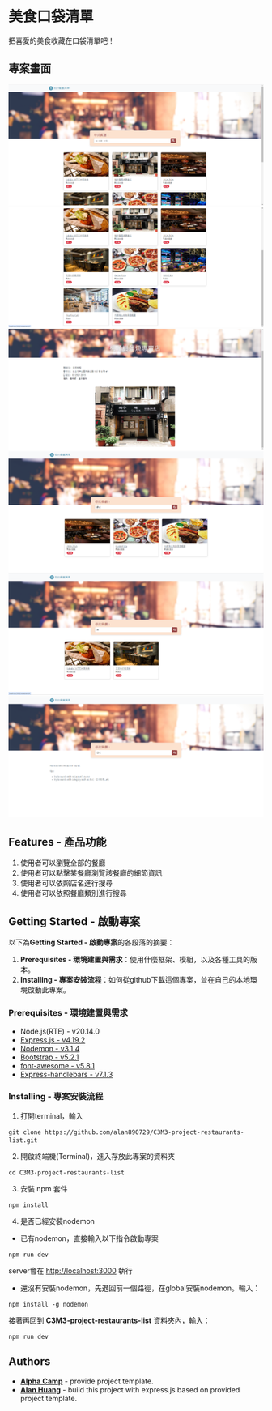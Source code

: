 # 美食口袋清單

把喜愛的美食收藏在口袋清單吧！

## 專案畫面

![image](https://github.com/alan890729/C3M3-project-restaurants-list/blob/main/public/images/project-snapshot-restaurants-1.png)
![image](https://github.com/alan890729/C3M3-project-restaurants-list/blob/main/public/images/project-snapshot-restaurants-2.png)
![image](https://github.com/alan890729/C3M3-project-restaurants-list/blob/main/public/images/project-snapshot-restaurant-1.png)
![image](https://github.com/alan890729/C3M3-project-restaurants-list/blob/main/public/images/project-snapshot-search-1.png)
![image](https://github.com/alan890729/C3M3-project-restaurants-list/blob/main/public/images/project-snapshot-search-2.png)
![image](https://github.com/alan890729/C3M3-project-restaurants-list/blob/main/public/images/project-snapshot-search-unmatched.png)

## Features - 產品功能

1. 使用者可以瀏覽全部的餐廳
2. 使用者可以點擊某餐廳瀏覽該餐廳的細節資訊
3. 使用者可以依照店名進行搜尋
4. 使用者可以依照餐廳類別進行搜尋

## Getting Started - 啟動專案

以下為**Getting Started - 啟動專案**的各段落的摘要：
1. **Prerequisites - 環境建置與需求**：使用什麼框架、模組，以及各種工具的版本。
2. **Installing - 專案安裝流程**：如何從github下載這個專案，並在自己的本地環境啟動此專案。


### Prerequisites - 環境建置與需求
- Node.js(RTE) - v20.14.0
- [Express.js - v4.19.2](https://expressjs.com)
- [Nodemon - v3.1.4](https://www.npmjs.com/package/nodemon)
- [Bootstrap - v5.2.1](https://www.jsdelivr.com/package/npm/bootstrap?tab=files&version=5.2.1&path=dist)
- [font-awesome - v5.8.1](https://cdnjs.com/libraries/font-awesome/5.8.1)
- [Express-handlebars - v7.1.3](https://www.npmjs.com/package/express-handlebars)

### Installing - 專案安裝流程

1. 打開terminal，輸入
```
git clone https://github.com/alan890729/C3M3-project-restaurants-list.git
```

2. 開啟終端機(Terminal)，進入存放此專案的資料夾
```
cd C3M3-project-restaurants-list
```

3. 安裝 npm 套件
```
npm install
```

4. 是否已經安裝nodemon  
  - 已有nodemon，直接輸入以下指令啟動專案
  ```
  npm run dev
  ```
  server會在 <http://localhost:3000> 執行

  - 還沒有安裝nodemon，先退回前一個路徑，在global安裝nodemon。輸入：
  ```
  npm install -g nodemon
  ```

  接著再回到 **C3M3-project-restaurants-list** 資料夾內，輸入：
  ```
  npm run dev
  ```

## Authors

  - [**Alpha Camp**](https://tw.alphacamp.co/) - provide project template.
  - [**Alan Huang**](https://github.com/alan890729) - build this project with express.js based on provided project template.

